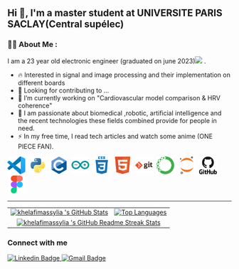 ## Hi 👋, I'm a master student at UNIVERSITE PARIS SACLAY(Central supélec)
### :woman_technologist: About Me :
I am a 23 year old  electronic engineer (graduated on june 2023)<img src="https://media.giphy.com/media/WUlplcMpOCEmTGBtBW/giphy.gif" width="30"> .
- :fire: Interested in signal and image processing and their implementation on different boards
- :calendar: Looking for contributing to ...
- :telescope: I’m currently working on "Cardiovascular model comparison & HRV coherence"
- :seedling: I am passionate about biomedical ,robotic, artificial intelligence and the recent technologies these fields combined provide for people in need.
- :zap: In my free time, I  read tech articles and watch some anime (ONE PIECE FAN).


<div>
<img src="https://github.com/devicons/devicon/blob/master/icons/vscode/vscode-original.svg"  title="vscode" alt="p" width="40" height="40"/>&nbsp;
<img src="https://github.com/devicons/devicon/blob/master/icons/python/python-original.svg"  title="python" alt="p" width="40" height="40"/>&nbsp;
  <img src="https://github.com/devicons/devicon/blob/master/icons/c/c-original.svg"  title="c" alt="c" width="40" height="40"/>&nbsp;
  <img src="https://github.com/devicons/devicon/blob/master/icons/arduino/arduino-original.svg"  title="arduino" alt="arduino" width="40" height="40"/>&nbsp;
  <img src="https://github.com/devicons/devicon/blob/master/icons/css3/css3-plain-wordmark.svg"  title="CSS3" alt="CSS" width="40" height="40"/>&nbsp;
  <img src="https://github.com/devicons/devicon/blob/master/icons/html5/html5-original.svg" title="HTML5" alt="HTML" width="40" height="40"/>&nbsp;
  <img src="https://github.com/devicons/devicon/blob/master/icons/git/git-original-wordmark.svg" title="Git" alt="Git" width="40" height="40"/>&nbsp;
   <img src="https://github.com/devicons/devicon/blob/master/icons/anaconda/anaconda-original.svg" title="anaconda" alt="anaconda" width="40" height="40"/>&nbsp;
   <img src="https://github.com/devicons/devicon/blob/master/icons/jupyter/jupyter-original.svg" title="jupyter" alt="j" width="40" height="40"/>&nbsp;
     <img src="https://github.com/devicons/devicon/blob/master/icons/github/github-original-wordmark.svg" title="github" alt="github" width="40" height="40"/>&nbsp;
      <img src="https://github.com/devicons/devicon/blob/master/icons/figma/figma-original.svg"  title="figma" alt="figma" width="40" height="40"/>&nbsp;
</div>

---
<table>
  <tr>
    <td>
      <a href="https://github.com/anuraghazra/github-readme-stats"> <img src="https://github-readme-stats.vercel.app/api?username=khelafimassylia
&show_icons=true&hide_border=true&&count_private=true&include_all_commits=true&theme=tokyonight" alt="khelafimassylia
's GitHub Stats" /> </a>
    </td>
    <td>
      <a href="https://github.com/anuraghazra/github-readme-stats"> <img src="https://github-readme-stats.vercel.app/api/top-langs/?username=khelafimassylia
&show_icons=true&hide_border=true&layout=compact&langs_count=8&theme=tokyonight" alt="Top Languages" /> </a>
    </td>
  </tr>
  <tr>
    <td colspan=2 align="center">
      <a href="https://git.io/streak-stats"> <img src="https://streak-stats.demolab.com?user=khelafimassylia
&theme=tokyonight&hide_border=true" alt="khelafimassylia
's GitHub Readme Streak Stats" /> </a>
    </td>
  </tr>
</table>



### Connect with me
<div id="social-media" style="text-align:left">
    <a href="https://www.linkedin.com/in/khelafimassylia/">
        <img src="https://img.shields.io/badge/linkedin-%230077B5.svg?&style=for-the-badge&logo=linkedin&logoColor=white" alt="Linkedin Badge">
    <a href="mailto:massylia.khelafi@g.enp.edu.dz"> <img src="https://img.shields.io/badge/gmail-red?style=for-the-badge&logo=gmail&logoColor=white" alt="Gmail Badge"/></a>
</div>
